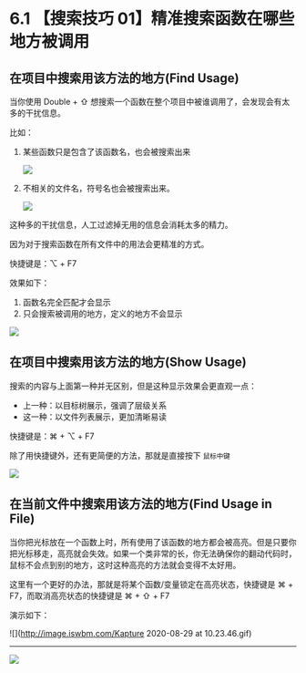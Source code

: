 # 6.1 【搜索技巧 01】精准搜索函数在哪些地方被调用

## 在项目中搜索用该方法的地方(Find Usage)

当你使用 Double + ⇧ 想搜索一个函数在整个项目中被谁调用了，会发现会有太多的干扰信息。

比如：

1. 某些函数只是包含了该函数名，也会被搜索出来

   ![](http://image.iswbm.com/image-20200829103541387.png)

2. 不相关的文件名，符号名也会被搜索出来。

   ![](http://image.iswbm.com/20200829103829.png)

这种多的干扰信息，人工过滤掉无用的信息会消耗太多的精力。

因为对于搜索函数在所有文件中的用法会更精准的方式。

快捷键是：⌥ + F7 

效果如下：

1. 函数名完全匹配才会显示
2. 只会搜索被调用的地方，定义的地方不会显示

![](http://image.iswbm.com/20200829101407.png)



## 在项目中搜索用该方法的地方(Show Usage)

搜索的内容与上面第一种并无区别，但是这种显示效果会更直观一点：

- 上一种：以目标树展示，强调了层级关系
- 这一种：以文件列表展示，更加清晰易读

快捷键是：⌘ + ⌥  + F7

除了用快捷键外，还有更简便的方法，那就是直接按下 `鼠标中键`

![](http://image.iswbm.com/image-20200829104728451.png)

## 在当前文件中搜索用该方法的地方(Find Usage in File)

当你把光标放在一个函数上时，所有使用了该函数的地方都会被高亮。但是只要你把光标移走，高亮就会失效。如果一个类非常的长，你无法确保你的翻动代码时，鼠标不会点到别的地方，这时这种高亮的方法就会变得不太好用。

这里有一个更好的办法，那就是将某个函数/变量锁定在高亮状态，快捷键是 ⌘ + F7，而取消高亮状态的快捷键是 ⌘ + ⇧ + F7

演示如下：

![](http://image.iswbm.com/Kapture 2020-08-29 at 10.23.46.gif)



---

![](http://image.iswbm.com/20200607174235.png)